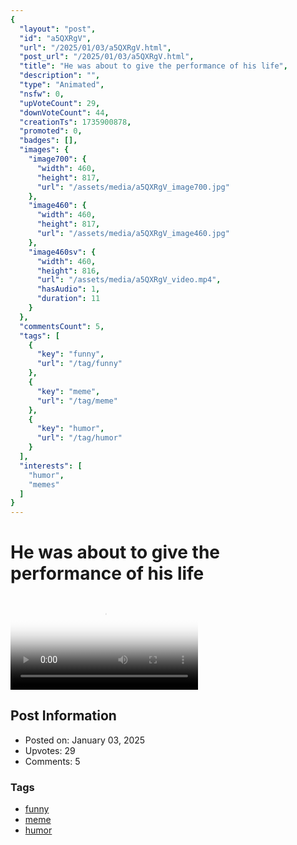 ```yaml
---
{
  "layout": "post",
  "id": "a5QXRgV",
  "url": "/2025/01/03/a5QXRgV.html",
  "post_url": "/2025/01/03/a5QXRgV.html",
  "title": "He was about to give the performance of his life",
  "description": "",
  "type": "Animated",
  "nsfw": 0,
  "upVoteCount": 29,
  "downVoteCount": 44,
  "creationTs": 1735900878,
  "promoted": 0,
  "badges": [],
  "images": {
    "image700": {
      "width": 460,
      "height": 817,
      "url": "/assets/media/a5QXRgV_image700.jpg"
    },
    "image460": {
      "width": 460,
      "height": 817,
      "url": "/assets/media/a5QXRgV_image460.jpg"
    },
    "image460sv": {
      "width": 460,
      "height": 816,
      "url": "/assets/media/a5QXRgV_video.mp4",
      "hasAudio": 1,
      "duration": 11
    }
  },
  "commentsCount": 5,
  "tags": [
    {
      "key": "funny",
      "url": "/tag/funny"
    },
    {
      "key": "meme",
      "url": "/tag/meme"
    },
    {
      "key": "humor",
      "url": "/tag/humor"
    }
  ],
  "interests": [
    "humor",
    "memes"
  ]
}
---
```


# He was about to give the performance of his life

<video controls playsinline loop poster="/assets/media/a5QXRgV_image460.jpg">
  <source src="/assets/media/a5QXRgV_video.mp4" type="video/mp4">
  Your browser does not support the video tag.
</video>

## Post Information

- Posted on: January 03, 2025
- Upvotes: 29
- Comments: 5

### Tags

- [funny](/tag/funny)
- [meme](/tag/meme)
- [humor](/tag/humor)
